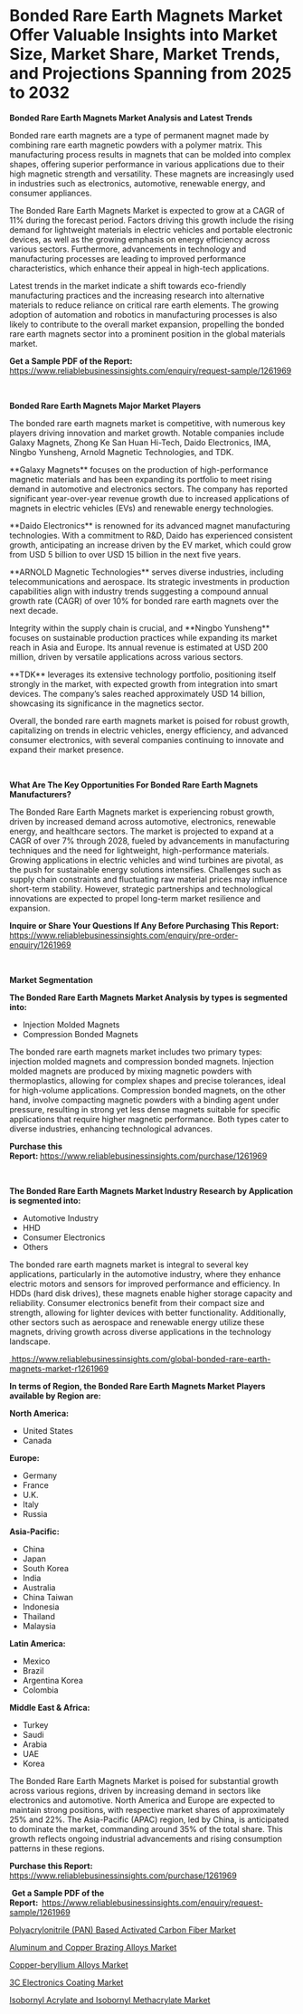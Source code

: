 <p><h1>Bonded Rare Earth Magnets Market Offer Valuable Insights into Market Size, Market Share, Market Trends, and Projections Spanning from 2025 to 2032</h1></p><p><strong>Bonded Rare Earth Magnets Market Analysis and Latest Trends</strong></p>
<p><p>Bonded rare earth magnets are a type of permanent magnet made by combining rare earth magnetic powders with a polymer matrix. This manufacturing process results in magnets that can be molded into complex shapes, offering superior performance in various applications due to their high magnetic strength and versatility. These magnets are increasingly used in industries such as electronics, automotive, renewable energy, and consumer appliances.</p><p>The Bonded Rare Earth Magnets Market is expected to grow at a CAGR of 11% during the forecast period. Factors driving this growth include the rising demand for lightweight materials in electric vehicles and portable electronic devices, as well as the growing emphasis on energy efficiency across various sectors. Furthermore, advancements in technology and manufacturing processes are leading to improved performance characteristics, which enhance their appeal in high-tech applications. </p><p>Latest trends in the market indicate a shift towards eco-friendly manufacturing practices and the increasing research into alternative materials to reduce reliance on critical rare earth elements. The growing adoption of automation and robotics in manufacturing processes is also likely to contribute to the overall market expansion, propelling the bonded rare earth magnets sector into a prominent position in the global materials market.</p></p>
<p><strong>Get a Sample PDF of the Report:&nbsp;</strong> <a href="https://www.reliablebusinessinsights.com/enquiry/request-sample/1261969?utm_campaign=62&utm_medium=2&utm_source=Github&utm_content=ia&utm_term=02022025&utm_id=bonded-rare-earth-magnets">https://www.reliablebusinessinsights.com/enquiry/request-sample/1261969</a></p>
<p>&nbsp;</p>
<p><strong>Bonded Rare Earth Magnets Major Market Players</strong></p>
<p><p>The bonded rare earth magnets market is competitive, with numerous key players driving innovation and market growth. Notable companies include Galaxy Magnets, Zhong Ke San Huan Hi-Tech, Daido Electronics, IMA, Ningbo Yunsheng, Arnold Magnetic Technologies, and TDK.</p><p>**Galaxy Magnets** focuses on the production of high-performance magnetic materials and has been expanding its portfolio to meet rising demand in automotive and electronics sectors. The company has reported significant year-over-year revenue growth due to increased applications of magnets in electric vehicles (EVs) and renewable energy technologies.</p><p>**Daido Electronics** is renowned for its advanced magnet manufacturing technologies. With a commitment to R&D, Daido has experienced consistent growth, anticipating an increase driven by the EV market, which could grow from USD 5 billion to over USD 15 billion in the next five years.</p><p>**ARNOLD Magnetic Technologies** serves diverse industries, including telecommunications and aerospace. Its strategic investments in production capabilities align with industry trends suggesting a compound annual growth rate (CAGR) of over 10% for bonded rare earth magnets over the next decade.</p><p>Integrity within the supply chain is crucial, and **Ningbo Yunsheng** focuses on sustainable production practices while expanding its market reach in Asia and Europe. Its annual revenue is estimated at USD 200 million, driven by versatile applications across various sectors.</p><p>**TDK** leverages its extensive technology portfolio, positioning itself strongly in the market, with expected growth from integration into smart devices. The company’s sales reached approximately USD 14 billion, showcasing its significance in the magnetics sector.</p><p>Overall, the bonded rare earth magnets market is poised for robust growth, capitalizing on trends in electric vehicles, energy efficiency, and advanced consumer electronics, with several companies continuing to innovate and expand their market presence.</p></p>
<p>&nbsp;</p>
<p><strong>What Are The Key Opportunities For Bonded Rare Earth Magnets Manufacturers?</strong></p>
<p><p>The Bonded Rare Earth Magnets market is experiencing robust growth, driven by increased demand across automotive, electronics, renewable energy, and healthcare sectors. The market is projected to expand at a CAGR of over 7% through 2028, fueled by advancements in manufacturing techniques and the need for lightweight, high-performance materials. Growing applications in electric vehicles and wind turbines are pivotal, as the push for sustainable energy solutions intensifies. Challenges such as supply chain constraints and fluctuating raw material prices may influence short-term stability. However, strategic partnerships and technological innovations are expected to propel long-term market resilience and expansion.</p></p>
<p><strong>Inquire or Share Your Questions If Any Before Purchasing This Report:</strong> <a href="https://www.reliablebusinessinsights.com/enquiry/pre-order-enquiry/1261969?utm_campaign=62&utm_medium=2&utm_source=Github&utm_content=ia&utm_term=02022025&utm_id=bonded-rare-earth-magnets">https://www.reliablebusinessinsights.com/enquiry/pre-order-enquiry/1261969</a></p>
<p>&nbsp;</p>
<p><strong>Market Segmentation</strong></p>
<p><strong>The Bonded Rare Earth Magnets Market Analysis by types is segmented into:</strong></p>
<p><ul><li>Injection Molded Magnets</li><li>Compression Bonded Magnets</li></ul></p>
<p><p>The bonded rare earth magnets market includes two primary types: injection molded magnets and compression bonded magnets. Injection molded magnets are produced by mixing magnetic powders with thermoplastics, allowing for complex shapes and precise tolerances, ideal for high-volume applications. Compression bonded magnets, on the other hand, involve compacting magnetic powders with a binding agent under pressure, resulting in strong yet less dense magnets suitable for specific applications that require higher magnetic performance. Both types cater to diverse industries, enhancing technological advances.</p></p>
<p><strong>Purchase this Report:&nbsp;</strong><a href="https://www.reliablebusinessinsights.com/purchase/1261969?utm_campaign=62&utm_medium=2&utm_source=Github&utm_content=ia&utm_term=02022025&utm_id=bonded-rare-earth-magnets">https://www.reliablebusinessinsights.com/purchase/1261969</a></p>
<p>&nbsp;</p>
<p><strong>The Bonded Rare Earth Magnets Market Industry Research by Application is segmented into:</strong></p>
<p><ul><li>Automotive Industry</li><li>HHD</li><li>Consumer Electronics</li><li>Others</li></ul></p>
<p><p>The bonded rare earth magnets market is integral to several key applications, particularly in the automotive industry, where they enhance electric motors and sensors for improved performance and efficiency. In HDDs (hard disk drives), these magnets enable higher storage capacity and reliability. Consumer electronics benefit from their compact size and strength, allowing for lighter devices with better functionality. Additionally, other sectors such as aerospace and renewable energy utilize these magnets, driving growth across diverse applications in the technology landscape.</p></p>
<p><a href="https://www.reliablebusinessinsights.com/global-bonded-rare-earth-magnets-market-r1261969?utm_campaign=62&utm_medium=2&utm_source=Github&utm_content=ia&utm_term=02022025&utm_id=bonded-rare-earth-magnets">&nbsp;https://www.reliablebusinessinsights.com/global-bonded-rare-earth-magnets-market-r1261969</a></p>
<p><strong>In terms of Region, the Bonded Rare Earth Magnets Market Players available by Region are:</strong></p>
<p>
    <p> <strong> North America: </strong>
        <ul>
            <li>United States</li>
            <li>Canada</li>
        </ul>
        </p> 
    <p> <strong> Europe: </strong>
        <ul>
            <li>Germany</li>
            <li>France</li>
            <li>U.K.</li>
            <li>Italy</li>
            <li>Russia</li>
        </ul>
        </p> 
    <p> <strong> Asia-Pacific: </strong>
        <ul>
            <li>China</li>
            <li>Japan</li>
            <li>South Korea</li>
            <li>India</li>
            <li>Australia</li>
            <li>China Taiwan</li>
            <li>Indonesia</li>
            <li>Thailand</li>
            <li>Malaysia</li>
        </ul>
        </p> 
    <p> <strong> Latin America: </strong>
        <ul>
            <li>Mexico</li>
            <li>Brazil</li>
            <li>Argentina Korea</li>
            <li>Colombia</li>
        </ul>
        </p> 
    <p> <strong> Middle East & Africa: </strong>
        <ul>
            <li>Turkey</li>
            <li>Saudi</li>
            <li>Arabia</li>
            <li>UAE</li>
            <li>Korea</li>
        </ul>
    </p>
    </p>
<p><p>The Bonded Rare Earth Magnets Market is poised for substantial growth across various regions, driven by increasing demand in sectors like electronics and automotive. North America and Europe are expected to maintain strong positions, with respective market shares of approximately 25% and 22%. The Asia-Pacific (APAC) region, led by China, is anticipated to dominate the market, commanding around 35% of the total share. This growth reflects ongoing industrial advancements and rising consumption patterns in these regions.</p></p>
<p><strong>Purchase this Report: </strong><a href="https://www.reliablebusinessinsights.com/purchase/1261969?utm_campaign=62&utm_medium=2&utm_source=Github&utm_content=ia&utm_term=02022025&utm_id=bonded-rare-earth-magnets">https://www.reliablebusinessinsights.com/purchase/1261969</a></p>
<p>&nbsp;<strong>Get a Sample PDF of the Report:&nbsp;&nbsp;</strong><a href="https://www.reliablebusinessinsights.com/enquiry/request-sample/1261969?utm_campaign=62&utm_medium=2&utm_source=Github&utm_content=ia&utm_term=02022025&utm_id=bonded-rare-earth-magnets">https://www.reliablebusinessinsights.com/enquiry/request-sample/1261969</a></p>
<p><strong></strong></p>
<p><p><a href="https://github.com/iwciasylvya/Market-Research-Report-List-1/blob/main/polyacrylonitrile-pan-based-activated-carbon-fiber-market.md?utm_campaign=62&utm_medium=2&utm_source=Github&utm_content=ia&utm_term=02022025&utm_id=bonded-rare-earth-magnets">Polyacrylonitrile (PAN) Based Activated Carbon Fiber Market</a></p><p><a href="https://github.com/buqjavesora/Market-Research-Report-List-1/blob/main/aluminum-and-copper-brazing-alloys-market.md?utm_campaign=62&utm_medium=2&utm_source=Github&utm_content=ia&utm_term=02022025&utm_id=bonded-rare-earth-magnets">Aluminum and Copper Brazing Alloys Market</a></p><p><a href="https://github.com/paljuhubeyde/Market-Research-Report-List-1/blob/main/copper-beryllium-alloys-market.md?utm_campaign=62&utm_medium=2&utm_source=Github&utm_content=ia&utm_term=02022025&utm_id=bonded-rare-earth-magnets">Copper-beryllium Alloys Market</a></p><p><a href="https://github.com/miottaredlin79/Market-Research-Report-List-1/blob/main/3c-electronics-coating-market.md?utm_campaign=62&utm_medium=2&utm_source=Github&utm_content=ia&utm_term=02022025&utm_id=bonded-rare-earth-magnets">3C Electronics Coating Market</a></p><p><a href="https://github.com/vilolakoreni/Market-Research-Report-List-1/blob/main/isobornyl-acrylate-and-isobornyl-methacrylate-market.md?utm_campaign=62&utm_medium=2&utm_source=Github&utm_content=ia&utm_term=02022025&utm_id=bonded-rare-earth-magnets">Isobornyl Acrylate and Isobornyl Methacrylate Market</a></p></p>